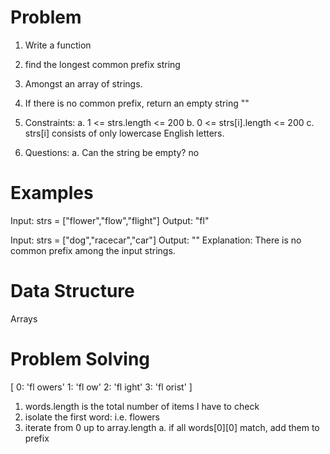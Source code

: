 # Problem

1. Write a function 
2. find the longest common prefix string
3. Amongst an array of strings.
4. If there is no common prefix, return an empty string ""
5. Constraints:
  a. 1 <= strs.length <= 200
  b. 0 <= strs[i].length <= 200
  c. strs[i] consists of only lowercase English letters.

6. Questions:
  a. Can the string be empty? no

# Examples

Input: strs = ["flower","flow","flight"]
Output: "fl"

Input: strs = ["dog","racecar","car"]
Output: ""
Explanation: There is no common prefix among the input strings.

# Data Structure

Arrays

# Problem Solving

[
  0: 'fl owers'
  1: 'fl ow'
  2: 'fl ight'
  3: 'fl orist'
]

1. words.length is the total number of items I have to check
2. isolate the first word: i.e. flowers 
3. iterate from 0 up to array.length 
  a. if all words[0][0] match, add them to prefix 
